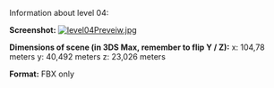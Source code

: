 Information about level 04: 

**Screenshot:**
[![level04Preveiw.jpg](https://s18.postimg.org/kuvorpgll/level04_Preveiw.jpg)](https://postimg.org/image/dewf5wsw5/)

**Dimensions of scene (in 3DS Max, remember to flip Y / Z):**
x: 104,78 meters
y: 40,492 meters
z: 23,026 meters

**Format:**
FBX only 
